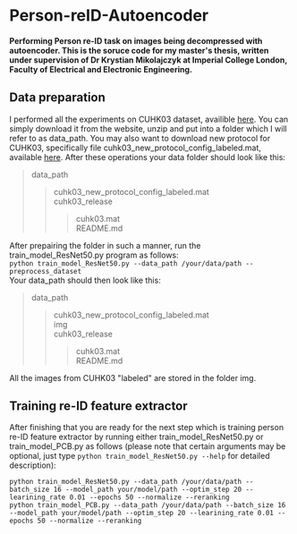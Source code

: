 # Person-reID-Autoencoder
#### Performing Person re-ID task on images being decompressed with autoencoder. This is the soruce code for my master's thesis, written under supervision of Dr Krystian Mikolajczyk at Imperial College London, Faculty of Electrical and Electronic Engineering.
## Data preparation
I performed all the experiments on CUHK03 dataset, availible [here](http://www.ee.cuhk.edu.hk/~xgwang/CUHK_identification.html). You can simply download it from the website, unzip and put into a folder which I will refer to as data_path. You may also want to download new protocol for CUHK03, specifically file cuhk03_new_protocol_config_labeled.mat, available [here](https://github.com/zhunzhong07/person-re-ranking/tree/master/evaluation/data/CUHK03). After these operations your data folder should look like this:  
> data_path
>> cuhk03_new_protocol_config_labeled.mat  
>> cuhk03_release  
>>> cuhk03.mat  
>>> README.md  

After prepairing the folder in such a manner, run the train_model_ResNet50.py program as follows:  
`python train_model_ResNet50.py --data_path /your/data/path --preprocess_dataset`  
Your data_path should then look like this:  
> data_path
>> cuhk03_new_protocol_config_labeled.mat  
>> img  
>> cuhk03_release  
>>> cuhk03.mat  
>>> README.md  

All the images from CUHK03 "labeled" are stored in the folder img.  
## Training re-ID feature extractor
After finishing that you are ready for the next step which is training person re-ID feature extractor by running either train_model_ResNet50.py or train_model_PCB.py as follows (please note that certain arguments may be optional, just type `python train_model_ResNet50.py --help` for detailed description):  
```
python train_model_ResNet50.py --data_path /your/data/path --batch_size 16 --model_path your/model/path --optim_step 20 --learining_rate 0.01 --epochs 50 --normalize --reranking  
python train_model_PCB.py --data_path /your/data/path --batch_size 16 --model_path your/model/path --optim_step 20 --learining_rate 0.01 --epochs 50 --normalize --reranking  
```
